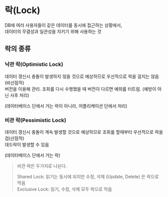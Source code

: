 # 락(Lock)

DB에 여러 사용자들이 같은 데이터를 동시에 접근하는 상황에서,  
데이터의 무결성과 일관성을 지키기 위해 사용하는 것

## 락의 종류

### 낙관 락(Optimistic Lock)
데이터 갱신시 충돌이 발생하지 않을 것으로 예상하므로 우선적으로 락을 걸지는 않음(비선점적)  
버전을 이용해 관리. 조회를 다시 수행했을 때 버전이 다르면 예외를 터트림. (예방이 아닌 사후 처리)

(데이터베이스 단에서 거는 락이 아니라, 어플리케이션 단에서 처리)

### 비관 락(Pessimistic Lock)
데이터 갱신시 충돌이 계속 발생할 것으로 예상하므로 조회를 할때부터 우선적으로 락을 검(선점적)  
데드락이 발생할 수 있음

(데이터베이스 단에서 거는 락)

> 비관 락은 두가지로 나뉜다.
> 
> Shared Lock: 읽기는 동시에 되지만 수정, 삭제 (Update, Delete) 은 락으로 막음  
> Exclusive Lock: 읽기, 수정, 삭제 모두 락으로 막음
